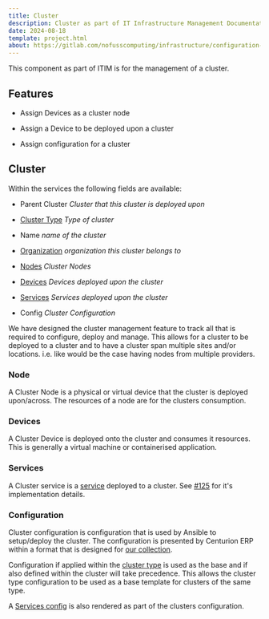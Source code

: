 ```yaml
---
title: Cluster
description: Cluster as part of IT Infrastructure Management Documentation for Centurion ERP by No Fuss Computing
date: 2024-08-18
template: project.html
about: https://gitlab.com/nofusscomputing/infrastructure/configuration-management/centurion_erp
---
```


This component as part of ITIM is for the management of a cluster.


## Features

- Assign Devices as a cluster node

- Assign a Device to be deployed upon a cluster

- Assign configuration for a cluster


## Cluster

Within the services the following fields are available:

- Parent Cluster _Cluster that this cluster is deployed upon_

- [Cluster Type](./clustertype.md) _Type of cluster_

- Name _name of the cluster_

- [Organization](../access/organization.md) _organization this cluster belongs to_

- [Nodes](../itam/device.md) _Cluster Nodes_

- [Devices](../itam/device.md) _Devices deployed upon the cluster_

- [Services](./service.md) _Services deployed upon the cluster_

- Config _Cluster Configuration_

We have designed the cluster management feature to track all that is required to configure, deploy and manage. This allows for a cluster to be deployed to a cluster and to have a cluster span multiple sites and/or locations. i.e. like would be the case having nodes from multiple providers.


### Node

A Cluster Node is a physical or virtual device that the cluster is deployed upon/across. The resources of a node are for the clusters consumption.


### Devices

A Cluster Device is deployed onto the cluster and consumes it resources. This is generally a virtual machine or containerised application.


### Services

A Cluster service is a [service](./service.md) deployed to a cluster. See [#125](https://github.com/nofusscomputing/centurion_erp/issues/125) for it's implementation details.


### Configuration

Cluster configuration is configuration that is used by Ansible to setup/deploy the cluster. The configuration is presented by Centurion ERP within a format that is designed for [our collection](../../../ansible/collections/centurion/index.md).

Configuration if applied within the [cluster type](./clustertype.md#configuration) is used as the base and if also defined within the cluster will take precedence. This allows the cluster type configuration to be used as a base template for clusters of the same type.

A [Services config](./service.md#config) is also rendered as part of the clusters configuration.

